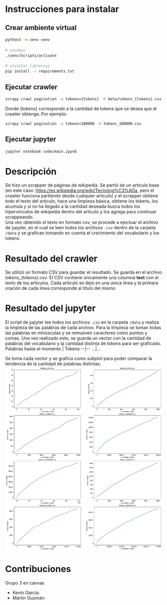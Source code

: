 # Instrucciones para instalar

## Crear ambiente virtual

```bash
python3 -m venv venv

# windows
./venv/Scripts/activate

# instalar librerias
pip install -r requirements.txt
``` 

## Ejecutar crawler
```bash
scrapy crawl pagination -a tokens={tokens} -O data/tokens_{tokens}.csv
```
Donde {tokens} corresponde a la cantidad de tokens que se desea que el crawler obtenga. Por ejemplo:
```bash
scrapy crawl pagination -a tokens=100000 -O tokens_100000.csv
```

## Ejecutar jupyter
```bash
jupyter notebook code/main.ipynb
```

# Descripción
Se hizo un scrapper de páginas de wikipedia. Se partió de un artículo base (en este caso: https://es.wikipedia.org/wiki/Tecnolog%C3%ADa, pero el crawler funciona partiendo desde cualquier artículo) y el scrapper obtiene todo el texto del artículo, hace una limpieza básica, obtiene los tokens, los acumula y si no ha llegado a la cantidad deseada busca todos los hipervínculos de wikipedia dentro del artículo y los agrega para continuar scrappeando.
<br/>
Una vez obtenido el texto en formato csv, se procede a ejectuar el archivo de jupyter, en el cual se leen todos los archivos `.csv` dentro de la carpeta `/data` y se grafican tomando en cuenta el crecimiento del vocabulario y los tokens.

# Resultado del crawler
Se utilizó un formato CSV para guardar el resultado. Se guarda en el archivo *tokens_{tokens}.csv*. El CSV contiene únicamente una columna **text** con el texto de los artículos. Cada artículo se dejó en una única línea y la primara oración de cada línea corresponde al título del mismo

# Resultado del jupyter
El script de jupyter lee todos los archivos `.csv` en la carpeta `/data` y realiza la limpieza de las palabras de cada archivo. Para la limpieza se toman todas las palabras en minúsculas y se remueven caracteres como puntos y comas. Una vez realizado esto, se guarda un vector con la cantidad de palabras del vocabulario y la cantidad distinta de tokens para ser graficado.
Palabras hasta el momento | Tokens
--|--
...|...

Se toma cada vector y se grafica como _subplot_ para poder comparar la tendencia de la cantidad de palabras distintas. 
![Image](assets/graph.png "Resultado de Jupyter")


# Contribuciones
Grupo 3 en canvas
- Kevin García: 
- Martín Guzmán: 
